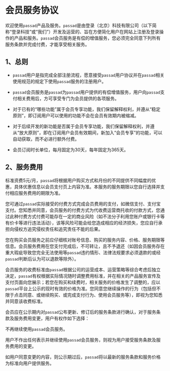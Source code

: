 
# 会员服务协议
欢迎使用`passad`产品及服务。`passad`是由登录（北京）科技有限公司（以下简称“登录科技”或“我们”）开发及运营的、旨在方便简化用户在网站上注册及登录操作的产品和服务。`passad`会员服务是有偿的增值服务，您必须完全同意下列所有服务条款并完成付费，才能享受相关服务。

## 1、总则

- `passad`用户是指完成全部注册流程，愿意接受`passad`用户协议并在`passad`相关使用规范的规定下使用`passad`服务的注册用户。

- `passad`会员服务是`passad`为`passad`用户提供的有偿增值服务，用户向`passad`支付相关费用后，方可享受专门为会员提供的各项服务。

- 对于已有的“哪些功能”属于会员专享功能，我们保留解释权利，并遵从“稳定原则”，即订阅用户可以使用的功能不会在会员有效期内被缩减。

- 对于后续开发的新功能是否属于会员专享功能，我们保留解释权利，并遵从“放大原则”，即在订阅用户会员有效期间，新加入“会员专享”的功能，可以自动获取，而不必进行额外付费。

- 会员订阅时长单位，每月固定为30天，每年固定为365天。

## 2、服务费用

标准资费5元/月，`passad`将根据用户购买方式和月份的不同提供不同幅度的优惠，具体优惠信息以会员支付页上内容为准。本服务的服务期限以您自行选择并支付相应服务费用的期限为准。

您可通过`passad`实际接受的付费方式完成会员费用的支付，如微信支付、支付宝支付。您知悉并同意，会员服务的付费方式为代收费运营商托收的付款方式，您通过此种付费方式付费可能存在一定的商业风险（如不法分子利用您账户或银行卡等有价卡等进行违法活动），该等风险可能会给您造成相应的经济损失，您应自行承担向侵权方追究侵权责任和追究责任不能的后果。

您在购买会员服务之前应仔细核对账号信息、购买的服务内容、价格、服务期限等信息。会员服务费用在您支付完成后，不可转让，且不予退还（如因会员服务存在重大瑕疵导致您完全无法使用等`passad`违约情形、法律法规要求必须退款的或经`passad`判断后认为可以退款等除外）。

会员服务的收费标准由`passad`根据公司的运营成本、运营策略等综合考虑后独立决定，`passad`有权根据实际情况随时调整费用标准，并在相关的产品服务宣传及支付页面向您展示；若您在购买和续费时，相关服务的价格发生了调整的，应以`passad`平台上公示的现时有效的价格为准。您同意您继续操作的行为（包括但不限于点击同意、或继续购买、或完成支付行为、使用会员服务等），即视为您知悉并同意该收费标准。

会员应在公示期内对`passad`公布更新、修订后的服务条款进行确认，对于服务条款及服务费用变更，用户有权作如下选择：

不再继续使用`passad`会员服务。

用户不作出任何表示并继续使用`passad`会员服务，则视为用户接受服务条款及服务费用的变更。

如用户同意变更的内容，则公示期过后，`passad`将以最新的服务条款和服务价格为标准向用户提供服务。